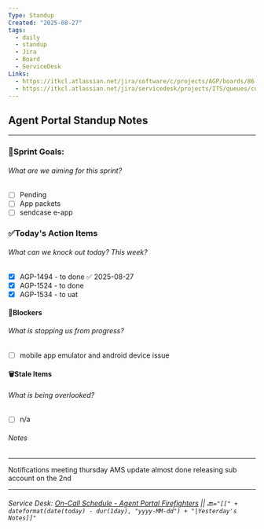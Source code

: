 ```yaml
---
Type: Standup
Created: "2025-08-27"
tags:
  - daily
  - standup
  - Jira
  - Board
  - ServiceDesk
Links:
  - https://itkcl.atlassian.net/jira/software/c/projects/AGP/boards/86
  - https://itkcl.atlassian.net/jira/servicedesk/projects/ITS/queues/custom/220
---
```

## Agent Portal Standup Notes
---
### 🔁Sprint Goals: 
###### *What are we aiming for this sprint?* 
- [ ] Pending 
- [ ] App packets
- [ ] sendcase e-app

### ✅Today's Action Items
###### *What can we knock out today? This week?*
- [x] AGP-1494 - to done ✅ 2025-08-27
- [x] AGP-1524 - to done
- [x] AGP-1534 - to uat

#### 🚫Blockers
###### *What is stopping us from progress?*
- [ ] mobile app emulator and android device issue

#### 🗑️Stale Items
###### *What is being overlooked?*
- [ ] n/a

###### Notes
---
Notifications meeting thursday
AMS update almost done
releasing sub account on the 2nd

---
###### Service Desk: [On-Call Schedule - Agent Portal Firefighters](https://itkcl.atlassian.net/jira/ops/who-is-on-call) || 🔙`="[[" + dateformat(date(today) - dur(1day), "yyyy-MM-dd") + "|Yesterday's Notes]]"`
